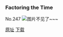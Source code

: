 ### Factoring the Time
No.247
![图片不见了~~~](https://imgs.xkcd.com/comics/factoring_the_time.png)

[原址](https://xkcd.com//247) [下载](https://imgs.xkcd.com/comics/factoring_the_time.png)

